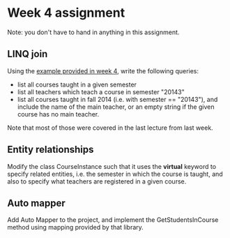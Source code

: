 # Week 4 assignment

Note: you don't have to hand in anything in this assignment.

## LINQ join

Using the [example provided in week 4](Week04Example), write the following queries:

* list all courses taught in a given semester
* list all teachers which teach a course in semester "20143"
* list all courses taught in fall 2014 (i.e. with semester == "20143"), and include the name of the main teacher, or an empty string if the given course has no main teacher.

Note that most of those were covered in the last lecture from last week.

## Entity relationships

Modify the class CourseInstance such that it uses the __virtual__ keyword to specify related entities, i.e. the semester
in which the course is taught, and also to specify what teachers are registered in a given course.

## Auto mapper

Add Auto Mapper to the project, and implement the GetStudentsInCourse method using mapping provided by that library.
